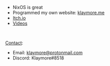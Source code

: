 - NixOS is great
- Programmed my own website: [klaymore.me](https://klaymore.me)
- [Itch.io](https://klaymor.itch.io)
- [Videos](https://www.youtube.com/channel/UCrLkMOV08B50cJFD2ocWdMA)

<br />

[Contact](https://klaymore.me/about/):
- Email: klaymore@protonmail.com
- Discord: Klaymore#8518
